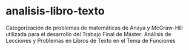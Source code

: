 # analisis-libro-texto
Categorización de problemas de matemáticas de Anaya y McGraw-Hill utilizada para el desarrollo del Trabajo Final de Máster: Análisis de Lecciones y Problemas en Libros de Texto en el Tema de Funciones
